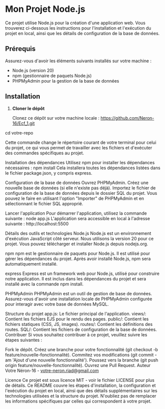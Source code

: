 # Mon Projet Node.js

Ce projet utilise Node.js pour la création d'une application web. Vous trouverez ci-dessous les instructions pour l'installation et l'exécution du projet en local, ainsi que les détails de configuration de la base de données.

## Prérequis

Assurez-vous d'avoir les éléments suivants installés sur votre machine :

- Node.js (version 20)
- npm (gestionnaire de paquets Node.js)
- PHPMyAdmin pour la gestion de la base de données

## Installation

1. **Cloner le dépôt**

    Clonez ce dépôt sur votre machine locale :
https://github.com/Neron-16/Ecf_1.git

cd votre-repo

Cette commande change le répertoire courant de votre terminal pour celui du projet, ce qui vous permet de travailler avec les fichiers et d'exécuter des commandes spécifiques au projet.
   
Installation des dépendances
 Utilisez npm pour installer les dépendances nécessaires :
npm install
Cela installera toutes les dépendances listées dans le fichier package.json, y compris express.

Configuration de la base de données
Ouvrez PHPMyAdmin.
Créez une nouvelle base de données (si elle n'existe pas déjà).
Importez le fichier de configuration de la base de données depuis le dossier SQL du projet. Vous pouvez le faire en utilisant l'option "Importer" de PHPMyAdmin et en sélectionnant le fichier SQL approprié.
  
Lancer l'application
Pour démarrer l'application, utilisez la commande suivante :
node app.js
L'application sera accessible en local à l'adresse suivante : http://localhost:5500


Détails des outils et technologies
Node.js
Node.js est un environnement d'exécution JavaScript côté serveur. Nous utilisons la version 20 pour ce projet. Vous pouvez télécharger et installer Node.js depuis nodejs.org.

npm
npm est le gestionnaire de paquets pour Node.js. Il est utilisé pour gérer les dépendances du projet. Après avoir installé Node.js, npm sera automatiquement installé.

express
Express est un framework web pour Node.js, utilisé pour construire notre application. Il est inclus dans les dépendances du projet et sera installé avec la commande npm install.

PHPMyAdmin
PHPMyAdmin est un outil de gestion de base de données. Assurez-vous d'avoir une installation locale de PHPMyAdmin configurée pour interagir avec votre base de données MySQL.

Structure du projet
app.js: Le fichier principal de l'application.
views/: Contient les fichiers EJS pour le rendu des pages.
public/: Contient les fichiers statiques (CSS, JS, images).
routes/: Contient les définitions des routes.
SQL/: Contient les fichiers de configuration de la base de données.
Contribuer
Si vous souhaitez contribuer à ce projet, veuillez suivre les étapes suivantes :

Fork le dépôt.
Créez une branche pour votre fonctionnalité (git checkout -b feature/nouvelle-fonctionnalité).
Commitez vos modifications (git commit -am 'Ajout d'une nouvelle fonctionnalité').
Poussez vers la branche (git push origin feature/nouvelle-fonctionnalité).
Ouvrez une Pull Request.
Auteur
Votre Néron-16 - votre-neron.riad@gmail.com

Licence
Ce projet est sous licence MIT - voir le fichier LICENSE pour plus de détails.
Ce README couvre les étapes d'installation, la configuration et l'exécution du projet en local, ainsi que des détails supplémentaires sur les technologies utilisées et la structure du projet. N'oubliez pas de remplacer les informations spécifiques par celles qui correspondent à votre projet.

